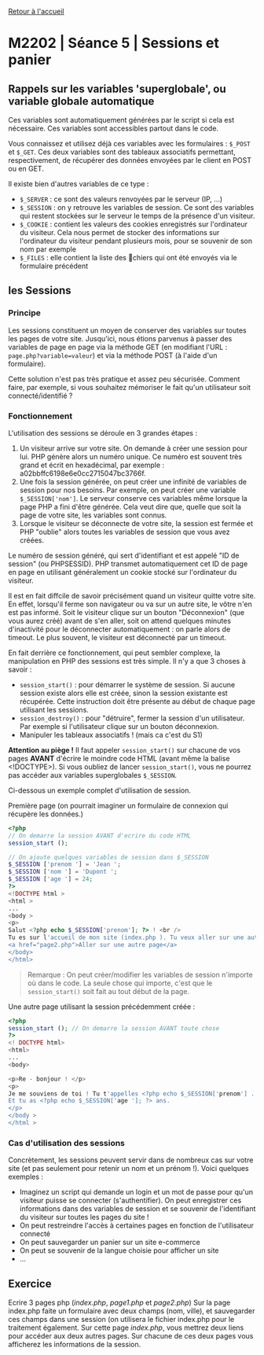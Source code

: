 [Retour à l'accueil](README.md)

# M2202 | Séance 5 | Sessions et panier

## Rappels sur les variables 'superglobale', ou variable globale automatique

Ces variables sont automatiquement générées par le script si cela est nécessaire. Ces variables sont accessibles partout dans le code.

Vous connaissez et utilisez déjà ces variables avec les formulaires : `$_POST` et `$_GET`. Ces deux variables sont des tableaux associatifs permettant, respectivement, de récupérer des données envoyées par le client en POST ou en GET.

Il existe bien d'autres variables de ce type :

* `$_SERVER` : ce sont des valeurs renvoyées par le serveur (IP, ...)
* `$_SESSION` : on y retrouve les variables de session. Ce sont des variables qui restent stockées sur le serveur le temps de la présence d'un visiteur.
* `$_COOKIE` : contient les valeurs des cookies enregistrés sur l'ordinateur du visiteur. Cela nous permet de stocker des informations sur l'ordinateur du visiteur pendant plusieurs mois, pour se souvenir de son nom par exemple
* `$_FILES` : elle contient la liste des chiers qui ont été envoyés via le formulaire précédent

## les Sessions

### Principe

Les sessions constituent un moyen de conserver des variables sur toutes les pages de votre site. Jusqu'ici, nous étions parvenus à passer des variables de page en page via la méthode GET (en modifiant l'URL : `page.php?variable=valeur`) et via la méthode POST (à l'aide d'un formulaire).

Cette solution n'est pas très pratique et assez peu sécurisée. Comment faire, par exemple, si vous souhaitez mémoriser le fait qu'un utilisateur soit connecté/identifié ?

### Fonctionnement

L'utilisation des sessions se déroule en 3 grandes étapes :

1. Un visiteur arrive sur votre site. On demande à créer une session pour lui. PHP génère alors un numéro unique. Ce numéro est souvent très grand et écrit en hexadécimal, par exemple : a02bbffc6198e6e0cc2715047bc3766f.
2. Une fois la session générée, on peut créer une infinité de variables de session pour nos besoins. Par exemple, on peut créer une variable `$_SESSION['nom']`. Le serveur conserve ces variables même lorsque la page PHP a fini d'être générée. Cela veut dire que, quelle que soit la page de votre site, les variables sont connus.
3. Lorsque le visiteur se déconnecte de votre site, la session est fermée et PHP "oublie" alors toutes les variables de session que vous avez créées.

Le numéro de session généré, qui sert d'identifiant et est appelé  "ID de session" (ou PHPSESSID). PHP transmet automatiquement cet ID de page en page en utilisant généralement un cookie stocké sur l'ordinateur du visiteur.

Il est en fait diffcile de savoir précisément quand un visiteur quitte votre site. En effet, lorsqu'il ferme son navigateur ou va sur un autre site, le vôtre n'en est pas informé. Soit le visiteur clique sur un bouton "Déconnexion" (que vous aurez créé) avant de s'en aller, soit on attend quelques minutes d'inactivité pour le déconnecter automatiquement : on parle alors de timeout. Le plus souvent, le visiteur est déconnecté par un timeout.

En fait derrière ce fonctionnement, qui peut sembler complexe, la manipulation en PHP des sessions est très simple. Il n'y a que 3 choses à savoir :

* `session_start()` : pour démarrer le système de session. Si aucune session existe alors elle est créée, sinon la session existante est récupérée. Cette instruction doit être présente au début de chaque page utilisant les sessions.
* `session_destroy()` : pour "détruire", fermer la session d'un utilisateur. Par exemple si l'utilisateur clique sur un bouton déconnexion.
* Manipuler les tableaux associatifs ! (mais ca c'est du S1)

**Attention au piège !**
Il faut appeler `session_start()` sur chacune de vos pages **AVANT** d'écrire le moindre code HTML (avant même la balise <!DOCTYPE>). Si vous oubliez de lancer `session_start()`, vous ne pourrez pas accéder aux variables superglobales `$_SESSION`.

Ci-dessous un exemple complet d'utilisation de session.

Première page (on pourrait imaginer un formulaire de connexion qui récupère les données.)

```php
<?php
// On demarre la session AVANT d'ecrire du code HTML
session_start ();

// On ajoute quelques variables de session dans $_SESSION
$_SESSION ['prenom '] = 'Jean ';
$_SESSION ['nom '] = 'Dupont ';
$_SESSION ['age '] = 24;
?>
<!DOCTYPE html >
<html > 
...
<body >
<p>
Salut <?php echo $_SESSION['prenom']; ?> ! <br />
Tu es sur l'accueil de mon site (index.php ). Tu veux aller sur une autre page ?</p>
<a href="page2.php">Aller sur une autre page</a>
</body>
</html>
```
 > Remarque : On peut créer/modifier les variables de session n'importe où dans le code. La seule chose qui importe, c'est que le `session_start()` soit fait au tout début de la page.
 
 Une autre page utilisant la session précédemment créée :
 
 ```php
 <?php
 session_start (); // On demarre la session AVANT toute chose
 ?>
 <! DOCTYPE html>
 <html>
 ...
 <body>
 
 <p>Re - bonjour ! </p>
 <p>
 Je me souviens de toi ! Tu t'appelles <?php echo $_SESSION['prenom'] .' ' . $_SESSION['nom']; ?> ! <br />
 Et tu as <?php echo $_SESSION['age ']; ?> ans.
 </p>
 </body >
 </html >
 ```
 
### Cas d'utilisation des sessions
 
 Concrètement, les sessions peuvent servir dans de nombreux cas sur votre site (et pas seulement pour retenir un nom et un prénom !). Voici quelques exemples :
 
 * Imaginez un script qui demande un login et un mot de passe pour qu'un visiteur puisse se connecter (s'authentifier). On peut enregistrer ces informations dans des variables de session et se souvenir de l'identifiant du visiteur sur toutes les pages du site !
 * On peut restreindre l'accès à certaines pages en fonction de l'utilisateur connecté
 * On peut sauvegarder un panier sur un site e-commerce
 * On peut se souvenir de la langue choisie pour afficher un site
 * ...
 
 ## Exercice 
 
Ecrire 3 pages php (*index.php*, *page1.php* et *page2.php*) Sur la page index.php faite un formulaire avec deux champs (nom, ville), et sauvegarder ces champs dans une session (on utilisera le fichier index.php pour le traitement également. Sur cette page *index.php*, vous mettrez deux liens pour accéder aux deux autres pages. Sur chacune de ces deux pages vous afficherez les informations de la session.
